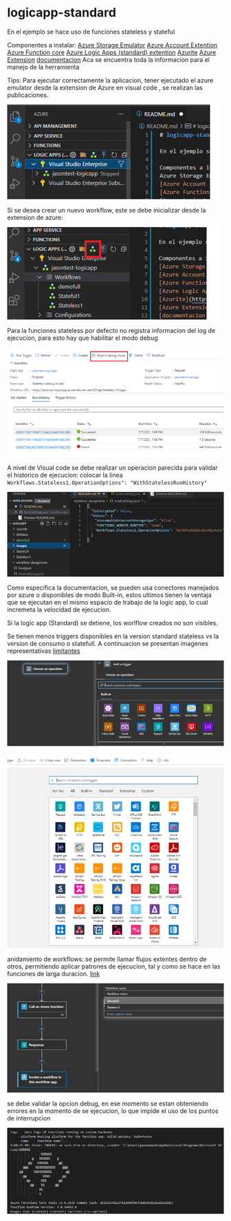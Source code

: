 # logicapp-standard

En el ejemplo se hace uso de funciones stateless y stateful 


Componentes a instalar:
[Azure Storage Emulator]()
[Azure Account Extention](https://marketplace.visualstudio.com/items?itemName=ms-vscode.azure-account)
[Azure Function core](https://github.com/Azure/azure-functions-core-tools/releases/tag/3.0.3477)
[Azure Logic Apps (standard) extention](https://go.microsoft.com/fwlink/p/?linkid=2143167)
[Azurite](https://www.npmjs.com/package/azurite)
[Azure Extension]()
[documentacion](https://docs.microsoft.com/en-us/azure/logic-apps/single-tenant-overview-compare) Aca se encuentra toda la informacion para el manejo de la herramienta

Tips:
Para ejecutar correctamente la aplicacion, tener ejecutado el azure emulator
desde la extension de Azure en visual code , se realizan las publicaciones.

![](Images/azure-extention.png)

Si se desea crear un nuevo workflow, este se debe inicializar desde la extension de azure:

![](Images/new.png)

Para la funciones stateless por defecto no registra informacion del log de ejecucion, para esto hay que habilitar el modo debug

![](Images/debug.png)

A nivel de Visual code se debe realizar un operacion parecida para validar el historico de ejecucion:
colocar la linea `Workflows.Stateless1.OperationOptions": "WithStatelessRunHistory"`

![](Images/vscode-run.png)

Como especifica la documentacion, se pueden usa conectores manejados por azure o disponibles de modo Built-in, estos ultimos tienen la ventaja que se ejecutan en el mismo espacio de trabajo de la logic app, lo cual incremeta la velocidad de ejecucion.

Si la logic app (Standard) se detiene, los worlflow creados no son visibles.

Se tienen menos triggers disponibles en la version standard stateless vs la version de consumo o statefull. A continuacion se presentan imagenes representativas [limitantes](https://docs.microsoft.com/en-us/azure/logic-apps/single-tenant-overview-compare#changed-limited-unavailable-or-unsupported-capabilities)

![](Images/t1.png)

![](Images/t2.png)

anidamiento de workflows: se permite llamar flujos extentes dentro de otros, permitiendo aplicar patrones de ejecucion, tal y como se hace en las funciones de larga duracion. [link](https://docs.microsoft.com/en-us/azure/logic-apps/single-tenant-overview-compare#nested-behavior-differences-between-stateful-and-stateless-workflows)

![](Images/workflow.png)

se debe validar la opcion debug, en ese momento se estan obteniendo errores en la momento de se ejecucion, lo que impide el uso de los puntos de interrupcion

![](Images/error.png)
